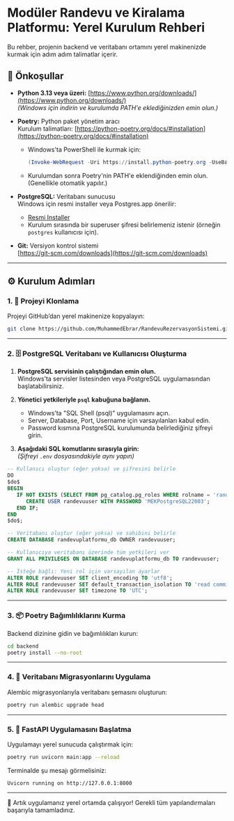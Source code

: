 
# Modüler Randevu ve Kiralama Platformu: Yerel Kurulum Rehberi

Bu rehber, projenin backend ve veritabanı ortamını yerel makinenizde kurmak için adım adım talimatlar içerir.

## 🧰 Önkoşullar

- **Python 3.13 veya üzeri:** [https://www.python.org/downloads/](https://www.python.org/downloads/)  
  _(Windows için indirin ve kurulumda PATH'e eklediğinizden emin olun.)_

- **Poetry:** Python paket yönetim aracı  
  Kurulum talimatları: [https://python-poetry.org/docs/#installation](https://python-poetry.org/docs/#installation)

  - Windows'ta PowerShell ile kurmak için:
    ```powershell
    (Invoke-WebRequest -Uri https://install.python-poetry.org -UseBasicParsing).Content | python -
    ```
  - Kurulumdan sonra Poetry'nin PATH'e eklendiğinden emin olun. (Genellikle otomatik yapılır.)

- **PostgreSQL:** Veritabanı sunucusu  
  Windows için resmi installer veya Postgres.app önerilir:
  - [Resmi Installer](https://www.postgresql.org/download/windows/)
  - Kurulum sırasında bir superuser şifresi belirlemeniz istenir (örneğin `postgres` kullanıcısı için).

- **Git:** Versiyon kontrol sistemi  
  [https://git-scm.com/downloads](https://git-scm.com/downloads)

---

## ⚙️ Kurulum Adımları

### 1. 📁 Projeyi Klonlama

Projeyi GitHub’dan yerel makinenize kopyalayın:

```bash
git clone https://github.com/MuhammedEbrar/RandevuRezervasyonSistemi.git
```

---

### 2. 🗄️ PostgreSQL Veritabanı ve Kullanıcısı Oluşturma

1. **PostgreSQL servisinin çalıştığından emin olun.**  
   Windows’ta servisler listesinden veya PostgreSQL uygulamasından başlatabilirsiniz.

2. **Yönetici yetkileriyle `psql` kabuğuna bağlanın.**  
   - Windows’ta "SQL Shell (psql)" uygulamasını açın.  
   - Server, Database, Port, Username için varsayılanları kabul edin.  
   - Password kısmına PostgreSQL kurulumunda belirlediğiniz şifreyi girin.

3. **Aşağıdaki SQL komutlarını sırasıyla girin:**  
   _(Şifreyi `.env` dosyasındakiyle aynı yapın)_

```sql
-- Kullanıcı oluştur (eğer yoksa) ve şifresini belirle
DO
$do$
BEGIN
   IF NOT EXISTS (SELECT FROM pg_catalog.pg_roles WHERE rolname = 'randevuuser') THEN
      CREATE USER randevuuser WITH PASSWORD 'MEKPostgreSQL22003';
   END IF;
END
$do$;

-- Veritabanı oluştur (eğer yoksa) ve sahibini belirle
CREATE DATABASE randevuplatformu_db OWNER randevuuser;

-- Kullanıcıya veritabanı üzerinde tüm yetkileri ver
GRANT ALL PRIVILEGES ON DATABASE randevuplatformu_db TO randevuuser;

-- İsteğe bağlı: Yeni rol için varsayılan ayarlar
ALTER ROLE randevuuser SET client_encoding TO 'utf8';
ALTER ROLE randevuuser SET default_transaction_isolation TO 'read committed';
ALTER ROLE randevuuser SET timezone TO 'UTC';
```

---

### 3. 📦 Poetry Bağımlılıklarını Kurma

Backend dizinine gidin ve bağımlılıkları kurun:

```bash
cd backend
poetry install --no-root
```

---

### 4. 🔧 Veritabanı Migrasyonlarını Uygulama

Alembic migrasyonlarıyla veritabanı şemasını oluşturun:

```bash
poetry run alembic upgrade head
```

---

### 5. 🚀 FastAPI Uygulamasını Başlatma

Uygulamayı yerel sunucuda çalıştırmak için:

```bash
poetry run uvicorn main:app --reload
```

Terminalde şu mesajı görmelisiniz:

```
Uvicorn running on http://127.0.0.1:8000
```

---

📝 Artık uygulamanız yerel ortamda çalışıyor! Gerekli tüm yapılandırmaları başarıyla tamamladınız.
